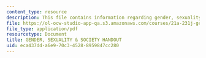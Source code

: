 ```yaml
---
content_type: resource
description: This file contains information regarding gender, sexuality and society.
file: https://ol-ocw-studio-app-qa.s3.amazonaws.com/courses/21a-231j-gender-sexuality-and-society-spring-2006/eca437dda6e970c345288959847cc280_MIT21A_213JS06_6_factors.pdf
file_type: application/pdf
resourcetype: Document
title: GENDER, SEXUALITY & SOCIETY HANDOUT
uid: eca437dd-a6e9-70c3-4528-8959847cc280
---
```

